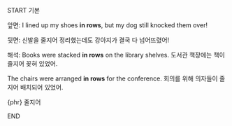 START
기본

앞면:
I lined up my shoes **in rows**, but my dog still knocked them over!

뒷면:
신발을 줄지어 정리했는데도 강아지가 결국 다 넘어뜨렸어!

해석:
Books were stacked **in rows** on the library shelves.
도서관 책장에는 책이 줄지어 꽂혀 있었어.

The chairs were arranged **in rows** for the conference.
회의를 위해 의자들이 줄지어 배치되어 있었어.

{phr} 줄지어
<!--ID: 1742958085384-->
END
